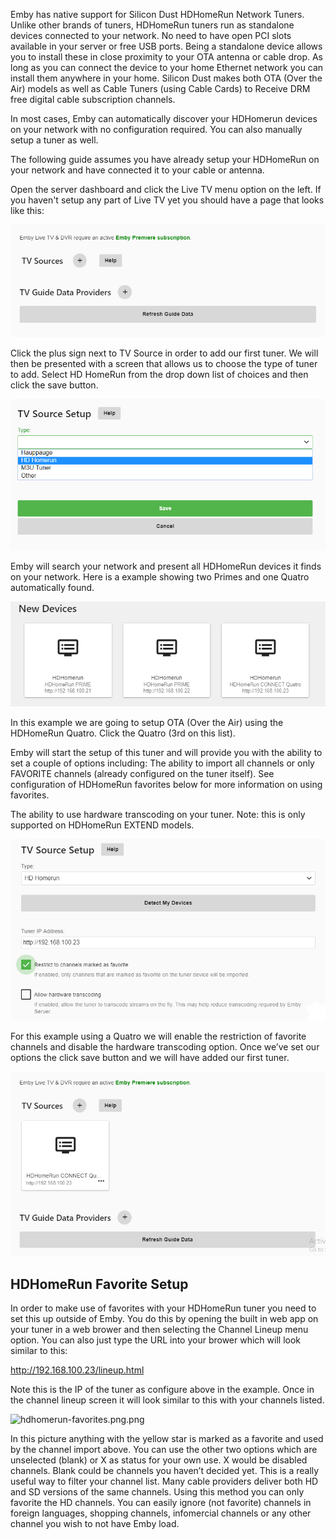 Emby has native support for Silicon Dust HDHomeRun Network Tuners. Unlike other brands of tuners, HDHomeRun tuners run as standalone devices connected to your network. No need to have open PCI slots available in your server or free USB ports. Being a standalone device allows you to install these in close proximity to your OTA antenna or cable drop. As long as you can connect the device to your home Ethernet network you can install them anywhere in your home. Silicon Dust makes both OTA (Over the Air) models as well as Cable Tuners (using Cable Cards) to Receive DRM free digital cable subscription channels.

In most cases, Emby can automatically discover your HDHomerun devices on your network with no configuration required. You can also manually setup a tuner as well. 

The following guide assumes you have already setup your HDHomeRun on your network and have connected it to your cable or antenna.

Open the server dashboard and click the Live TV menu option on the left.  If you haven't setup any part of Live TV yet you should have a page that looks like this:

![hdhomerun1.png](images/server/hdhomerun1.png)

Click the plus sign next to TV Source in order to add our first tuner. We will then be presented with a screen that allows us to choose the type of tuner to add.  Select HD HomeRun from the drop down list of choices and then click the save button.

![hdhomerun2.png](images/server/hdhomerun2.png)

Emby will search your network and present all HDHomeRun devices it finds on your network.  Here is a example showing two Primes and one Quatro automatically found.

![hdhomerun3.png](images/server/hdhomerun3.png)

In this example we are going to setup OTA (Over the Air) using the HDHomeRun Quatro. Click the Quatro (3rd on this list). 

Emby will start the setup of this tuner and will provide you with the ability to set a couple of options including:
The ability to import all channels or only FAVORITE channels (already configured on the tuner itself).  See configuration of HDHomeRun favorites below for more information on using favorites.

The ability to use hardware transcoding on your tuner.  Note: this is only supported on HDHomeRun EXTEND models.

![hdhomerun4.png](images/server/hdhomerun4.png)

For this example using a Quatro we will enable the restriction of favorite channels and disable the hardware transcoding option. Once we’ve set our options the click save button and we will have added our first tuner. 

![hdhomerun5.png](images/server/hdhomerun5.png)

## HDHomeRun Favorite Setup

In order to make use of favorites with your HDHomeRun tuner you need to set this up outside of Emby.  You do this by opening the built in web app on your tuner in a web brower and then selecting the Channel Lineup menu option.  You can also just type the URL into your brower which will look similar to this:

http://192.168.100.23/lineup.html

Note this is the IP of the tuner as configure above in the example.  Once in the channel lineup screen it will look similar to this with your channels listed.

![hdhomerun-favorites.png.png](images/server/hdhomerun-favorites.png.png)

In this picture anything with the yellow star is marked as a favorite and used by the channel import above.  You can use the other two options which are unselected (blank) or X as status for your own use.  X would be disabled channels.  Blank could be channels you haven’t decided yet.  This is a really useful way to filter your channel list.  Many cable providers deliver both HD and SD versions of the same channels.  Using this method you can only favorite the HD channels.  You can easily ignore (not favorite) channels in foreign languages, shopping channels, infomercial channels or any other channel you wish to not have Emby load.